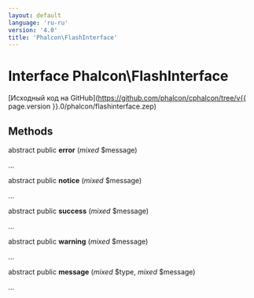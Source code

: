 ```yaml
---
layout: default
language: 'ru-ru'
version: '4.0'
title: 'Phalcon\FlashInterface'
---
```

# Interface **Phalcon\FlashInterface**

[Исходный код на GitHub](https://github.com/phalcon/cphalcon/tree/v{{ page.version }}.0/phalcon/flashinterface.zep)

## Methods

abstract public **error** (*mixed* $message)

...

abstract public **notice** (*mixed* $message)

...

abstract public **success** (*mixed* $message)

...

abstract public **warning** (*mixed* $message)

...

abstract public **message** (*mixed* $type, *mixed* $message)

...